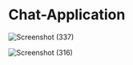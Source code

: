 # Chat-Application


![Screenshot (337)](https://github.com/rushibhondave/Develop-Inventory-Model-For-Cost-Effectiveness/assets/100753763/47e0b752-0170-433d-ad17-1d4a0e43245d)



![Screenshot (316)](https://github.com/rushibhondave/Develop-Inventory-Model-For-Cost-Effectiveness/assets/100753763/6856e7d6-0c9a-4e97-b309-8ce208329ff3)
